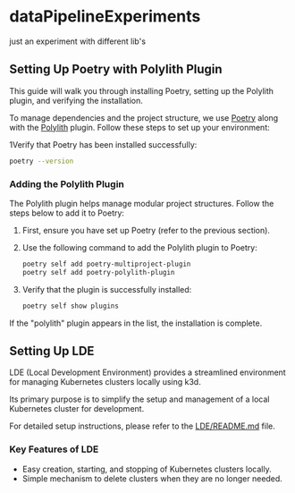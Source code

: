 # dataPipelineExperiments
just an experiment with different lib's

## Setting Up Poetry with Polylith Plugin

This guide will walk you through installing Poetry, setting up the Polylith plugin, and verifying the installation.

To manage dependencies and the project structure, we use [Poetry](https://python-poetry.org/) along with the [Polylith](https://polylith.gitbook.io/polylith/) plugin. Follow these steps to set up your environment:


1Verify that Poetry has been installed successfully:
   ```bash
   poetry --version
   ```

### Adding the Polylith Plugin

The Polylith plugin helps manage modular project structures. Follow the steps below to add it to Poetry:

1. First, ensure you have set up Poetry (refer to the previous section).

2. Use the following command to add the Polylith plugin to Poetry:
   ```bash
   poetry self add poetry-multiproject-plugin
   poetry self add poetry-polylith-plugin
   ```

3. Verify that the plugin is successfully installed:
   ```bash
   poetry self show plugins
   ```

If the "polylith" plugin appears in the list, the installation is complete.


## Setting Up LDE

LDE (Local Development Environment) provides a streamlined environment for managing Kubernetes clusters locally using k3d.

Its primary purpose is to simplify the setup and management of a local Kubernetes cluster for development.

For detailed setup instructions, please refer to the [LDE/README.md](LDE/README.md) file.

### Key Features of LDE

- Easy creation, starting, and stopping of Kubernetes clusters locally.
- Simple mechanism to delete clusters when they are no longer needed.


